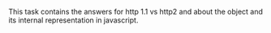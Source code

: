 This task contains the answers for  http 1.1 vs http2 and about the object and its internal representation in javascript.
